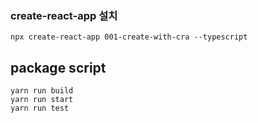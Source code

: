 ### create-react-app 설치
```
npx create-react-app 001-create-with-cra --typescript
```

## package script
```
yarn run build
yarn run start
yarn run test
```